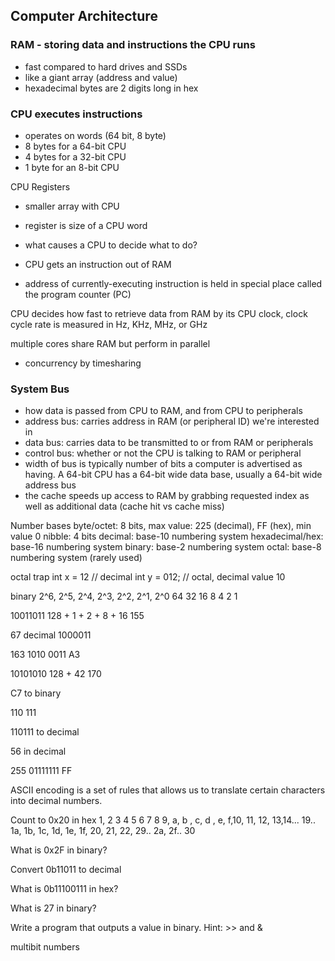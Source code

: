 ## Computer Architecture
### RAM - storing data and instructions the CPU runs
- fast compared to hard drives and SSDs
- like a giant array (address and value)
- hexadecimal bytes are 2 digits long in hex
### CPU executes instructions
- operates on words (64 bit, 8 byte)
- 8 bytes for a 64-bit CPU
- 4 bytes for a 32-bit CPU
- 1 byte for an 8-bit CPU

CPU Registers
- smaller array with CPU
- register is size of a CPU word

- what causes a CPU to decide what to do?
- CPU gets an instruction out of RAM

- address of currently-executing instruction is held in special place called the program counter (PC)

CPU decides how fast to retrieve data from RAM by its CPU clock, clock cycle rate is measured in Hz, KHz, MHz, or GHz

multiple cores share RAM but perform in parallel

- concurrency by timesharing

### System Bus
- how data is passed from CPU to RAM, and from CPU to peripherals
- address bus: carries address in RAM (or peripheral ID) we're interested in
- data bus: carries data to be transmitted to or from RAM or peripherals
- control bus: whether or not the CPU is talking to RAM or peripheral
- width of bus is typically number of bits a computer is advertised as having. A 64-bit CPU has a 64-bit wide data base, usually a 64-bit wide address bus
- the cache speeds up access to RAM by grabbing requested index as well as additional data (cache hit vs cache miss)

Number bases
byte/octet: 8 bits, max value: 225 (decimal), FF (hex), min value 0
nibble: 4 bits
decimal: base-10 numbering system
hexadecimal/hex: base-16 numbering system
binary: base-2 numbering system
octal: base-8 numbering system (rarely used)

octal trap
int x = 12 // decimal
int y = 012; // octal, decimal value 10

binary 
2^6, 2^5, 2^4, 2^3, 2^2, 2^1, 2^0
64   32   16    8    4    2    1



10011011
128 + 1 + 2 + 8 + 16
155

67 decimal
1000011


163
1010 0011
A3

10101010
128 + 42
170

C7 to binary

110 111

110111 to decimal 

56 in decimal

255
01111111
FF

ASCII encoding is a set of rules that allows us to translate certain characters into decimal numbers.

Count to 0x20 in hex
1, 2 3 4 5 6 7 8 9, a, b , c, d , e, f,10, 11, 12, 13,14... 19.. 1a, 1b, 1c, 1d, 1e, 1f, 20, 21, 22, 29.. 2a, 2f.. 30

What is 0x2F in binary?


Convert 0b11011 to decimal

What is 0b11100111 in hex?

What is 27 in binary?

Write a program that outputs a value in binary. Hint: >> and &

multibit numbers